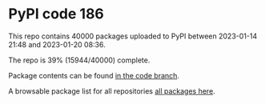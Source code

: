 # PyPI code 186

This repo contains 40000 packages uploaded to PyPI between 
2023-01-14 21:48 and 2023-01-20 08:36.

The repo is 39% (15944/40000) complete.

Package contents can be found [in the code branch](https://github.com/pypi-data/pypi-mirror-186/tree/code/packages).

A browsable package list for all repositories [all packages here](https://pypi-data.github.io/website/repositories/pypi-mirror-186).


